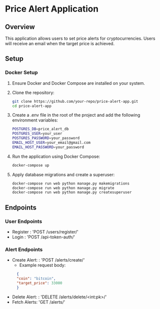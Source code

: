 # Price Alert Application

## Overview

This application allows users to set price alerts for cryptocurrencies. Users will receive an email when the target price is achieved.

## Setup

### Docker Setup

1. Ensure Docker and Docker Compose are installed on your system.

2. Clone the repository:

   ```bash
   git clone https://github.com/your-repo/price-alert-app.git
   cd price-alert-app


3. Create a .env file in the root of the project and add the following environment variables:
    ```bash
   POSTGRES_DB=price_alert_db
    POSTGRES_USER=your_user
    POSTGRES_PASSWORD=your_password
    EMAIL_HOST_USER=your_email@gmail.com
    EMAIL_HOST_PASSWORD=your_password
4. Run the application using Docker Compose:
    ```bash
   docker-compose up
5. Apply database migrations and create a superuser:
    ```bash
    docker-compose run web python manage.py makemigrations
    docker-compose run web python manage.py migrate
    docker-compose run web python manage.py createsuperuser

## Endpoints
### User Endpoints
* Register : 'POST /users/register/'
* Login : 'POST /api-token-auth/'
### Alert Endpoints
* Create Alert: : 'POST /alerts/create/'
  * Example request body:
  ```json
    {
    "coin": "bitcoin",
    "target_price": 33000
    }

* Delete Alert: : 'DELETE /alerts/delete/\<int:pk>/'
* Fetch Alerts: 'GET /alerts/'